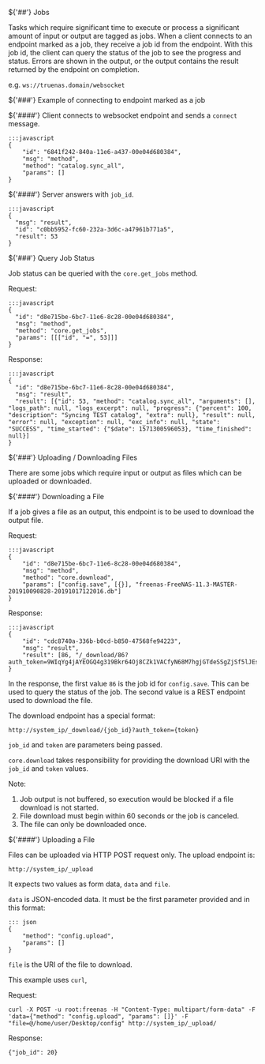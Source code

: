 ${'##'} Jobs

Tasks which require significant time to execute or process a significant amount 
of input or output are tagged as jobs.
When a client connects to an endpoint marked as a job, they receive a job id
from the endpoint. With this job id, the client can query the status of the job
to see the progress and status. Errors are shown
in the output, or the output contains the result returned by the endpoint on completion.

e.g. `ws://truenas.domain/websocket`

${'###'} Example of connecting to endpoint marked as a job

${'####'} Client connects to websocket endpoint and sends a `connect` message.

    :::javascript
    {
        "id": "6841f242-840a-11e6-a437-00e04d680384",
        "msg": "method",
        "method": "catalog.sync_all",
        "params": []
    }

${'####'} Server answers with `job_id`.

    :::javascript
    {
      "msg": "result",
      "id": "c0bb5952-fc60-232a-3d6c-a47961b771a5",
      "result": 53
    }

${'###'} Query Job Status

Job status can be queried with the `core.get_jobs` method.

Request:

    :::javascript
    {
      "id": "d8e715be-6bc7-11e6-8c28-00e04d680384",
      "msg": "method",
      "method": "core.get_jobs",
      "params": [[["id", "=", 53]]]
    }

Response:

    :::javascript
    {
      "id": "d8e715be-6bc7-11e6-8c28-00e04d680384",
      "msg": "result",
      "result": [{"id": 53, "method": "catalog.sync_all", "arguments": [], "logs_path": null, "logs_excerpt": null, "progress": {"percent": 100, "description": "Syncing TEST catalog", "extra": null}, "result": null, "error": null, "exception": null, "exc_info": null, "state": "SUCCESS", "time_started": {"$date": 1571300596053}, "time_finished": null}]
    }

${'###'} Uploading / Downloading Files

There are some jobs which require input or output as files which can
be uploaded or downloaded.

${'####'} Downloading a File

If a job gives a file as an output, this endpoint is to be used to download
the output file.

Request:

    :::javascript
    {
        "id": "d8e715be-6bc7-11e6-8c28-00e04d680384",
        "msg": "method",
        "method": "core.download",
        "params": ["config.save", [{}], "freenas-FreeNAS-11.3-MASTER-201910090828-20191017122016.db"]
    }

Response:

    :::javascript
    {
        "id": "cdc8740a-336b-b0cd-b850-47568fe94223",
        "msg": "result",
        "result": [86, "/_download/86?auth_token=9WIqYg4jAYEOGQ4g319Bkr64Oj8CZk1VACfyN68M7hgjGTdeSSgZjSf5lJEshS8M"]
    }
 
In the response, the first value `86` is the job id for `config.save`. This can be used to query
the status of the job. The second value is a REST endpoint used to download the file.
 
The download endpoint has a special format:

`http://system_ip/_download/{job_id}?auth_token={token}`

`job_id` and `token` are parameters being passed.

`core.download` takes responsibility for providing the download URI with the `job_id` and `token` values.

Note:
1) Job output is not buffered, so execution would be blocked if a file download is not started.
2) File download must begin within 60 seconds or the job is canceled.
3) The file can only be downloaded once.

${'####'} Uploading a File

Files can be uploaded via HTTP POST request only. The upload endpoint is:

`http://system_ip/_upload`

It expects two values as form data, `data` and `file`.

`data` is JSON-encoded data. It must be the first parameter provided and in this format:

    ::: json
    {
        "method": "config.upload",
        "params": []
    }

`file` is the URI of the file to download.

This example uses `curl`,

Request:

    curl -X POST -u root:freenas -H "Content-Type: multipart/form-data" -F 'data={"method": "config.upload", "params": []}' -F "file=@/home/user/Desktop/config" http://system_ip/_upload/
 
 Response:
 
    {"job_id": 20}
